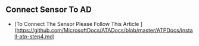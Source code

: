 <properties
	pageTitle="How to connect the sensor to Ad"
	description="Sensor connect"
	infoBubbleText="sensor connect"
	service="microsoft-aatp"
	resource="aatp"
	authors="digeler"
	ms.author="digeler"
	displayOrder="1"
	selfHelpType="generic"
	supportTopicIds=""
	resourceTags=""
	productPesIds=""
	cloudEnvironments="Public, Blackforest, Fairfax, Mooncake"
	articleId="Configuring connectivity to Active Directory"
	ownershipId="Azure_Advanced_Threat_Protection"
/>


## **Connect Sensor To AD**



* [To Connect The Sensor Please Follow This Article ] (https://github.com/MicrosoftDocs/ATADocs/blob/master/ATPDocs/install-atp-step4.md)

